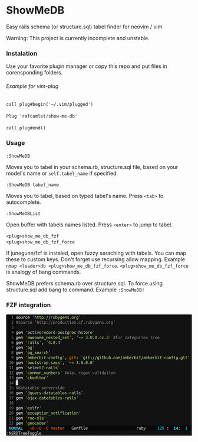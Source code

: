 # ShowMeDB

Easy rails schema (or structure.sql) tabel finder for neovim / vim

Warning: This project is currently incomplete and unstable.

### Instalation

Use your favorite plugin manager or copy this repo and put files in corensponding folders.

###### Example for vim-plug
```vim
call plug#begin('~/.vim/plugged')

Plug 'rafcamlet/show-me-db'

call plug#end()
```

### Usage

```
:ShowMeDB
```
Moves you to tabel in your schema.rb, structure.sql file, based on your model's name or `self.tabel_name` if specified.

```
:ShowMeDB tabel_name
```
Moves you to tabel, based on typed tabel's name. Press `<tab>` to autocomplete.

```
:ShowMeDBList
```
Open buffer with tabels names listed. Press `<enter>` to jump to tabel.

```
<plug>show_me_db_fzf
<plug>show_me_db_fzf_force
```
If junegunn/fzf is instaled, open fuzzy seraching with tabels. You can map these to custom keys. Don't forget use recursing allow mapping. Example `nmap <leader>db <plug>show_me_db_fzf_force`.
`<plug>show_me_db_fzf_force` is analogy of bang commands.

ShowMeDB prefers schema.rb over structure.sql. To force using structure.sql add bang to command. Example `:ShowMeDB!`

### FZF integration

![fzf integration gif ](https://raw.githubusercontent.com/rafcamlet/show-me-db/master/gifs/fzf-integration.gif)
